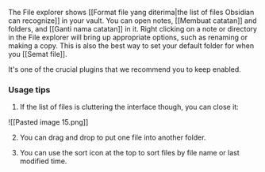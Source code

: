 The File explorer shows [[Format file yang diterima|the list of files Obsidian can recognize]] in your vault. You can open notes, [[Membuat catatan]] and folders, and [[Ganti nama catatan]] in it. Right clicking on a note or directory in the File explorer will bring up appropriate options, such as renaming or making a copy. This is also the best way to set your default folder for when you [[Semat file]].

It's one of the crucial plugins that we recommend you to keep enabled.

### Usage tips

1. If the list of files is cluttering the interface though, you can close it:

![[Pasted image 15.png]]

2. You can drag and drop to put one file into another folder.

3. You can use the sort icon at the top to sort files by file name or last modified time.